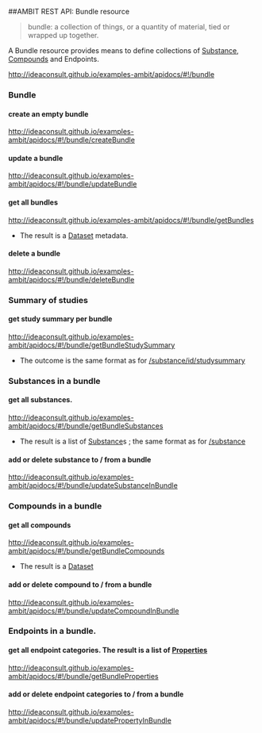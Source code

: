 ##AMBIT REST API: Bundle resource

> bundle: a collection of things, or a quantity of material, tied or wrapped up together. 

A Bundle resource provides means to define collections of [Substance](substance.md), [Compounds](dataset.md) and Endpoints. 

http://ideaconsult.github.io/examples-ambit/apidocs/#!/bundle

### Bundle

#### create an empty bundle

http://ideaconsult.github.io/examples-ambit/apidocs/#!/bundle/createBundle

#### update a bundle

http://ideaconsult.github.io/examples-ambit/apidocs/#!/bundle/updateBundle

#### get all bundles

http://ideaconsult.github.io/examples-ambit/apidocs/#!/bundle/getBundles

* The result is a [Dataset](dataset.md) metadata.

#### delete a bundle

http://ideaconsult.github.io/examples-ambit/apidocs/#!/bundle/deleteBundle

### Summary of studies 

#### get study summary per bundle

http://ideaconsult.github.io/examples-ambit/apidocs/#!/bundle/getBundleStudySummary

* The outcome is the same format as for  [/substance/id/studysummary](http://ideaconsult.github.io/examples-ambit/apidocs/#!/substance/getSubstanceStudySummary) 
### Substances in a bundle

#### get all substances. 

http://ideaconsult.github.io/examples-ambit/apidocs/#!/bundle/getBundleSubstances

* The result is a list of [Substance](substance.md)s ; the same format as for  [/substance](http://ideaconsult.github.io/examples-ambit/apidocs/#!/substance/getSubstances)

#### add or delete substance to / from a bundle

http://ideaconsult.github.io/examples-ambit/apidocs/#!/bundle/updateSubstanceInBundle

### Compounds in a bundle

#### get all compounds 

http://ideaconsult.github.io/examples-ambit/apidocs/#!/bundle/getBundleCompounds

* The result is a [Dataset](dataset.md)

#### add or delete compound to / from a bundle

http://ideaconsult.github.io/examples-ambit/apidocs/#!/bundle/updateCompoundInBundle

### Endpoints in a bundle. 

#### get all endpoint categories. The result is a list of [Properties](feature.md)

http://ideaconsult.github.io/examples-ambit/apidocs/#!/bundle/getBundleProperties

#### add or delete endpoint categories to / from a bundle

http://ideaconsult.github.io/examples-ambit/apidocs/#!/bundle/updatePropertyInBundle


